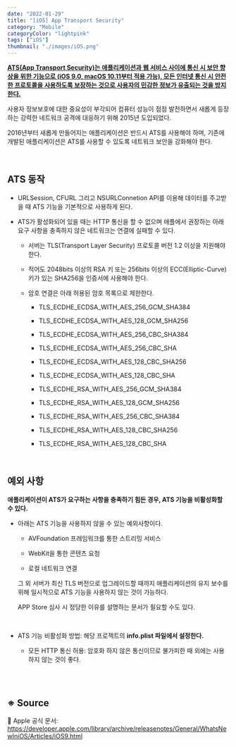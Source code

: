 ```yaml
---
date: "2022-01-29"
title: "[iOS] App Transport Security"
category: "Mobile"
categoryColor: "lightpink"
tags: ["iOS"]
thumbnail: "./images/iOS.png"
---
```


**<u>ATS(App Transport Security)는 애플리케이션과 웹 서비스 사이에 통신 시 보안 향상을 위한 기능으로 (iOS 9.0, macOS 10.11부터 적용 가능), 모든 인터넷 통신 시 안전한 프로토콜을 사용하도록 보장하는 것으로 사용자의 민감한 정보가 유출되는 것을 방지한다.</u>**

사용자 정보보호에 대한 중요성이 부각되어 컴퓨터 성능이 점점 발전하면서 새롭게 등장하는 강력한 네트워크 공격에 대응하기 위해 2015년 도입되었다.

2016년부터 새롭게 만들어지는 애플리케이션은 반드시 ATS를 사용해야 하며, 기존에 개발된 애플리케이션은 ATS를 사용할 수 있도록 네트워크 보안을 강화해야 한다.

<br />

## ATS 동작

- URLSession, CFURL 그리고 NSURLConnetion API를 이용해 데이터를 주고받을 때 ATS 기능을 기본적으로 사용하게 된다.

- ATS가 활성화되어 있을 때는 HTTP 통신을 할 수 없으며 애플에서 권장하는 아래 요구 사항을 충족하지 않은 네트워크는 연결에 실패할 수 있다.

  - 서버는 TLS(Transport Layer Security) 프로토콜 버전 1.2 이상을 지원해야 한다.

  - 적어도 2048bits 이상의 RSA 키 또는 256bits 이상의 ECC(Elliptic-Curve) 키가 있는 SHA256을 인증서에 사용해야 한다.

  - 암호 연결은 아래 허용된 암호 목록으로 제한한다.

    - TLS_ECDHE_ECDSA_WITH_AES_256_GCM_SHA384

    - TLS_ECDHE_ECDSA_WITH_AES_128_GCM_SHA256

    - TLS_ECDHE_ECDSA_WITH_AES_256_CBC_SHA384

    - TLS_ECDHE_ECDSA_WITH_AES_256_CBC_SHA

    - TLS_ECDHE_ECDSA_WITH_AES_128_CBC_SHA256

    - TLS_ECDHE_ECDSA_WITH_AES_128_CBC_SHA

    - TLS_ECDHE_RSA_WITH_AES_256_GCM_SHA384

    - TLS_ECDHE_RSA_WITH_AES_128_GCM_SHA256

    - TLS_ECDHE_RSA_WITH_AES_256_CBC_SHA384

    - TLS_ECDHE_RSA_WITH_AES_128_CBC_SHA256

    - TLS_ECDHE_RSA_WITH_AES_128_CBC_SHA

<br />

## 예외 사항

**애플리케이션이 ATS가 요구하는 사항을 충족하기 힘든 경우, ATS 기능을 비활성화할 수 있다.**

- 아래는 ATS 기능을 사용하지 않을 수 있는 예외사항이다.

  - AVFoundation 프레임워크를 통한 스트리밍 서비스

  - WebKit을 통한 콘텐츠 요청

  - 로컬 네트워크 연결

  그 외 서버가 최신 TLS 버전으로 업그레이드할 때까지 애플리케이션의 유지 보수를 위해 일시적으로 ATS 기능을 사용하지 않는 것이 가능하다.

  APP Store 심사 시 정당한 이유를 설명하는 문서가 필요할 수도 있다.

  <br />

- ATS 기능 비활성화 방법: 해당 프로젝트의 **info.plist 파일에서 설정한다.**

  - 모든 HTTP 통신 허용: 암호화 하지 않은 통신이므로 불가피한 때 외에는 사용하지 않는 것이 좋다.

<br />
<br />

## ※ Source

🍎 Apple 공식 문서: https://developer.apple.com/library/archive/releasenotes/General/WhatsNewIniOS/Articles/iOS9.html